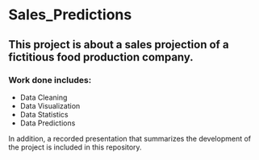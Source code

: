 # Sales_Predictions

## This project is about a sales projection of a fictitious food production company.

### Work done includes:
* Data Cleaning
* Data Visualization
* Data Statistics
* Data Predictions

In addition, a recorded presentation that summarizes the development of the project is included in this repository.
